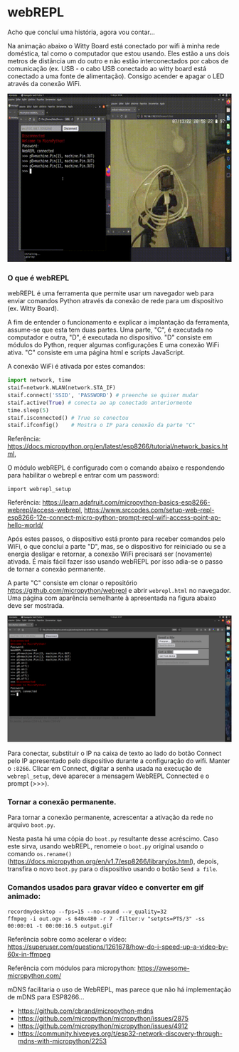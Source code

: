 # webREPL

Acho que concluí uma história, agora vou contar...

Na animação abaixo o Witty Board está conectado por wifi à minha rede doméstica, tal como o computador que estou usando. Eles estão a uns dois metros de distância um do outro e não estão interconectados por cabos de comunicação (ex. USB - o cabo USB conectado ao witty board está conectado a uma fonte de alimentação). Consigo acender e apagar o LED através da conexão WiFi.

![webREPL em ação](./output.gif)

### O que é webREPL

webREPL é uma ferramenta que permite usar um navegador web para enviar comandos Python através da conexão de rede para um dispositivo (ex. Witty Board).

A fim de entender o funcionamento e explicar a implantação da ferramenta, assume-se que esta tem duas partes. Uma parte, "C", é executada no computador e outra, "D", é executada no dispositivo. "D" consiste em módulos do Python, requer algumas configurações E uma conexão WiFi ativa. "C" consiste em uma página html e scripts JavaScript.

A conexão WiFi é ativada por estes comandos:

```python
import network, time
staif=network.WLAN(network.STA_IF) 
staif.connect('SSID', 'PASSWORD') # preenche se quiser mudar
staif.active(True) # conecta ao ap conectado anteriormente
time.sleep(5)
staif.isconnected() # True se conectou
staif.ifconfig()    # Mostra o IP para conexão da parte "C"
```
Referência: https://docs.micropython.org/en/latest/esp8266/tutorial/network_basics.html, 

O módulo webREPL é configurado com o comando abaixo e respondendo para habilitar o webrepl e entrar com um password:

```
import webrepl_setup

```
Referência: https://learn.adafruit.com/micropython-basics-esp8266-webrepl/access-webrepl, https://www.srccodes.com/setup-web-repl-esp8266-12e-connect-micro-python-prompt-repl-wifi-access-point-ap-hello-world/

Após estes passos, o dispositivo está pronto para receber comandos pelo WiFi, o que conclui a parte "D", mas, se o dispositivo for reiniciado ou se a energia desligar e retornar, a conexão WiFi precisará ser (novamente) ativada. É mais fácil fazer isso usando webREPL por isso adia-se o passo de tornar a conexão permanente.

A parte "C" consiste em clonar o repositório https://github.com/micropython/webrepl e abrir `webrepl.html` no navegador. Uma página com aparência semelhante à apresentada na figura abaixo deve ser mostrada.

![webREPL e boot.py](./Captura2022-07-13-22-37-39.png)

Para conectar, substituir o IP na caixa de texto ao lado do botão Connect pelo IP apresentado pelo dispositivo durante a configuração do wifi. Manter o `:8266`. Clicar em Connect, digitar a senha usada na execução de `webrepl_setup`, deve aparecer a mensagem WebREPL Connected e o prompt (>>>).


### Tornar a conexão permanente.

Para tornar a conexão permanente, acrescentar a ativação da rede no arquivo `boot.py`. 

Nesta pasta há uma cópia do `boot.py` resultante desse acréscimo. Caso este sirva, usando webREPL, renomeie o `boot.py` original usando o comando `os.rename()` (https://docs.micropython.org/en/v1.7/esp8266/library/os.html), depois, transfira o novo `boot.py` para o dispositivo usando o botão `Send a file`.


### Comandos usados para gravar vídeo e converter em gif animado:

```
recordmydesktop --fps=15 --no-sound --v_quality=32
ffmpeg -i out.ogv -s 640x480 -r 7 -filter:v "setpts=PTS/3" -ss 00:00:01 -t 00:00:16.5 output.gif
```

Referência sobre como acelerar o vídeo: https://superuser.com/questions/1261678/how-do-i-speed-up-a-video-by-60x-in-ffmpeg

Referência com módulos para micropython: https://awesome-micropython.com/

mDNS facilitaria o uso de WebREPL, mas parece que não há implementação de mDNS para ESP8266...

- https://github.com/cbrand/micropython-mdns
- https://github.com/micropython/micropython/issues/2875
- https://github.com/micropython/micropython/issues/4912
- https://community.hiveeyes.org/t/esp32-network-discovery-through-mdns-with-micropython/2253


